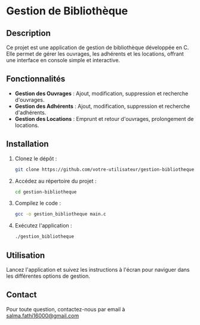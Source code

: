 # Gestion de Bibliothèque

## Description

Ce projet est une application de gestion de bibliothèque développée en C. Elle permet de gérer les ouvrages, les adhérents et les locations, offrant une interface en console simple et interactive.

## Fonctionnalités

- **Gestion des Ouvrages** : Ajout, modification, suppression et recherche d'ouvrages.
- **Gestion des Adhérents** : Ajout, modification, suppression et recherche d'adhérents.
- **Gestion des Locations** : Emprunt et retour d'ouvrages, prolongement de locations.

## Installation

1. Clonez le dépôt :
   ```bash
   git clone https://github.com/votre-utilisateur/gestion-bibliotheque.git
   ```
2. Accédez au répertoire du projet :
   ```bash
   cd gestion-bibliotheque
   ```
3. Compilez le code :
   ```bash
   gcc -o gestion_bibliotheque main.c
   ```
4. Exécutez l'application :
   ```bash
   ./gestion_bibliotheque
   ```

## Utilisation

Lancez l'application et suivez les instructions à l'écran pour naviguer dans les différentes options de gestion.

## Contact

Pour toute question, contactez-nous par email à salma.fathi16000@gmail.com


